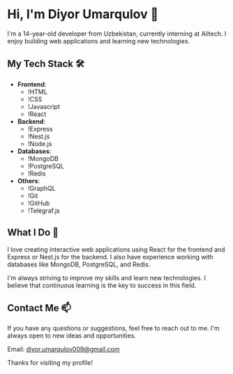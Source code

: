 # Hi, I'm Diyor Umarqulov 👋

I'm a 14-year-old developer from Uzbekistan, currently interning at Alitech. I enjoy building web applications and learning new technologies.

## My Tech Stack 🛠️

- **Frontend**: 
    - !HTML
    - !CSS
    - !Javascript
    - !React
- **Backend**: 
    - !Express
    - !Nest.js
    - !Node.js
- **Databases**: 
    - !MongoDB
    - !PostgreSQL
    - !Redis
- **Others**: 
    - !GraphQL
    - !Git
    - !GitHub
    - !Telegraf.js

## What I Do 🚀

I love creating interactive web applications using React for the frontend and Express or Nest.js for the backend. I also have experience working with databases like MongoDB, PostgreSQL, and Redis.

I'm always striving to improve my skills and learn new technologies. I believe that continuous learning is the key to success in this field.

## Contact Me 📫

If you have any questions or suggestions, feel free to reach out to me. I'm always open to new ideas and opportunities.

Email: diyor.umarqulov009@gmail.com

Thanks for visiting my profile!
